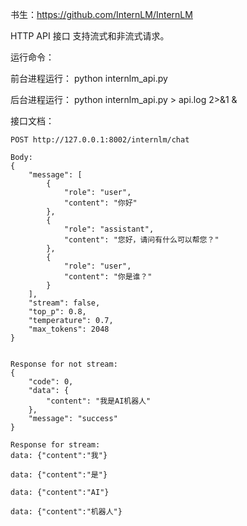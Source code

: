 书生：https://github.com/InternLM/InternLM



HTTP API 接口 支持流式和非流式请求。



运行命令：

前台进程运行： python internlm_api.py

后台进程运行： python internlm_api.py > api.log 2>&1 &



接口文档：

```
POST http://127.0.0.1:8002/internlm/chat

Body: 
{
	"message": [
		{
			"role": "user",
			"content": "你好"
		},
		{
			"role": "assistant",
			"content": "您好，请问有什么可以帮您？"
		},
		{
			"role": "user",
			"content": "你是谁？"
		}
	],
	"stream": false,
	"top_p": 0.8,
	"temperature": 0.7,
	"max_tokens": 2048
}


Response for not stream:
{
	"code": 0,
	"data": {
		"content": "我是AI机器人"
	},
	"message": "success"
}

Response for stream:
data: {"content":"我"}

data: {"content":"是"}

data: {"content":"AI"}

data: {"content":"机器人"}
```

